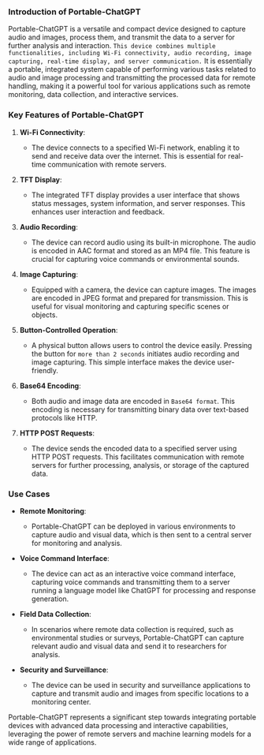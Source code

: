 ### Introduction of Portable-ChatGPT

Portable-ChatGPT is a versatile and compact device designed to capture audio and images, process them, and transmit the data to a server for further analysis and interaction. `This device combines multiple functionalities, including Wi-Fi connectivity, audio recording, image capturing, real-time display, and server communication.` It is essentially a portable, integrated system capable of performing various tasks related to audio and image processing and transmitting the processed data for remote handling, making it a powerful tool for various applications such as remote monitoring, data collection, and interactive services.

### Key Features of Portable-ChatGPT

1. **Wi-Fi Connectivity**:
   - The device connects to a specified Wi-Fi network, enabling it to send and receive data over the internet. This is essential for real-time communication with remote servers.

2. **TFT Display**:
   - The integrated TFT display provides a user interface that shows status messages, system information, and server responses. This enhances user interaction and feedback.

3. **Audio Recording**:
   - The device can record audio using its built-in microphone. The audio is encoded in AAC format and stored as an MP4 file. This feature is crucial for capturing voice commands or environmental sounds.

4. **Image Capturing**:
   - Equipped with a camera, the device can capture images. The images are encoded in JPEG format and prepared for transmission. This is useful for visual monitoring and capturing specific scenes or objects.

5. **Button-Controlled Operation**:
   - A physical button allows users to control the device easily. Pressing the button for `more than 2 seconds` initiates audio recording and image capturing. This simple interface makes the device user-friendly.

6. **Base64 Encoding**:
   - Both audio and image data are encoded in `Base64 format`. This encoding is necessary for transmitting binary data over text-based protocols like HTTP.

7. **HTTP POST Requests**:
   - The device sends the encoded data to a specified server using HTTP POST requests. This facilitates communication with remote servers for further processing, analysis, or storage of the captured data.

### Use Cases

- **Remote Monitoring**:
  - Portable-ChatGPT can be deployed in various environments to capture audio and visual data, which is then sent to a central server for monitoring and analysis.

- **Voice Command Interface**:
  - The device can act as an interactive voice command interface, capturing voice commands and transmitting them to a server running a language model like ChatGPT for processing and response generation.

- **Field Data Collection**:
  - In scenarios where remote data collection is required, such as environmental studies or surveys, Portable-ChatGPT can capture relevant audio and visual data and send it to researchers for analysis.

- **Security and Surveillance**:
  - The device can be used in security and surveillance applications to capture and transmit audio and images from specific locations to a monitoring center.

Portable-ChatGPT represents a significant step towards integrating portable devices with advanced data processing and interactive capabilities, leveraging the power of remote servers and machine learning models for a wide range of applications.